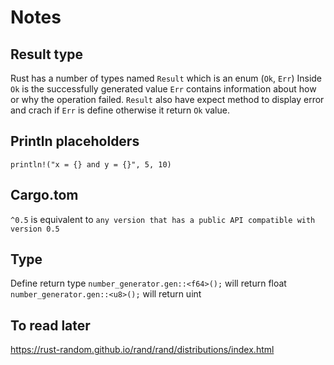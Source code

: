 # Notes

## Result type

Rust has a number of types named `Result` which is an enum (`Ok`, `Err`)
Inside `Ok` is the successfully generated value
`Err` contains information about how or why the operation failed.
`Result` also have expect method to display error and crach if `Err` is define otherwise it return `Ok` value.

## Println placeholders

`println!("x = {} and y = {}", 5, 10)`

## Cargo.tom

`^0.5` is equivalent to `any version that has a public API compatible with version 0.5`

## Type

Define return type
`number_generator.gen::<f64>();` will return float
`number_generator.gen::<u8>();` will return uint

## To read later

<https://rust-random.github.io/rand/rand/distributions/index.html>
